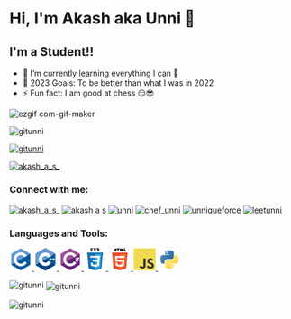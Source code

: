 # Hi, I'm Akash aka Unni 👋 
## I'm a Student!!

- 🌱 I’m currently learning everything I can 🤣
- 🥅 2023 Goals: To be better than what I was in 2022
- ⚡ Fun fact: I am good at chess 😏😎

![ezgif com-gif-maker](https://user-images.githubusercontent.com/114794304/195999528-bccb3244-95c8-442a-a307-d68ba05e6b05.gif)



<p align="left"> <img src="https://komarev.com/ghpvc/?username=gitunni&label=Profile%20views&color=0e75b6&style=flat" alt="gitunni" /> </p>

<p align="left"> <a href="https://github.com/ryo-ma/github-profile-trophy"><img src="https://github-profile-trophy.vercel.app/?username=gitunni" alt="gitunni" /></a> </p>

<p align="left"> <a href="https://twitter.com/akash_a_s_" target="blank"><img src="https://img.shields.io/twitter/follow/akash_a_s_?logo=twitter&style=for-the-badge" alt="akash_a_s_" /></a> </p>

<h3 align="left">Connect with me:</h3>
<p align="left">
<a href="https://twitter.com/akash_a_s_" target="blank"><img align="center" src="https://raw.githubusercontent.com/rahuldkjain/github-profile-readme-generator/master/src/images/icons/Social/twitter.svg" alt="akash_a_s_" height="30" width="40" /></a>
<a href="https://fb.com/akash a s" target="blank"><img align="center" src="https://raw.githubusercontent.com/rahuldkjain/github-profile-readme-generator/master/src/images/icons/Social/facebook.svg" alt="akash a s" height="30" width="40" /></a>
<a href="https://www.youtube.com/channel/UC9452Ld_sb9hx2C9LrDyCBQ/featured" target="blank"><img align="center" src="https://raw.githubusercontent.com/rahuldkjain/github-profile-readme-generator/master/src/images/icons/Social/youtube.svg" alt="unni" height="30" width="40" /></a>
<a href="https://www.codechef.com/users/chef_unni" target="blank"><img align="center" src="https://cdn.jsdelivr.net/npm/simple-icons@3.1.0/icons/codechef.svg" alt="chef_unni" height="30" width="40" /></a>
<a href="https://codeforces.com/profile/unniqueforce" target="blank"><img align="center" src="https://raw.githubusercontent.com/rahuldkjain/github-profile-readme-generator/master/src/images/icons/Social/codeforces.svg" alt="unniqueforce" height="30" width="40" /></a>
<a href="https://www.leetcode.com/leetunni" target="blank"><img align="center" src="https://raw.githubusercontent.com/rahuldkjain/github-profile-readme-generator/master/src/images/icons/Social/leet-code.svg" alt="leetunni" height="30" width="40" /></a>
</p>

<h3 align="left">Languages and Tools:</h3>
<p align="left"> <a href="https://www.cprogramming.com/" target="_blank" rel="noreferrer"> <img src="https://raw.githubusercontent.com/devicons/devicon/master/icons/c/c-original.svg" alt="c" width="40" height="40"/> </a> <a href="https://www.w3schools.com/cpp/" target="_blank" rel="noreferrer"> <img src="https://raw.githubusercontent.com/devicons/devicon/master/icons/cplusplus/cplusplus-original.svg" alt="cplusplus" width="40" height="40"/> </a> <a href="https://www.w3schools.com/cs/" target="_blank" rel="noreferrer"> <img src="https://raw.githubusercontent.com/devicons/devicon/master/icons/csharp/csharp-original.svg" alt="csharp" width="40" height="40"/> </a> <a href="https://www.w3schools.com/css/" target="_blank" rel="noreferrer"> <img src="https://raw.githubusercontent.com/devicons/devicon/master/icons/css3/css3-original-wordmark.svg" alt="css3" width="40" height="40"/> </a> <a href="https://www.w3.org/html/" target="_blank" rel="noreferrer"> <img src="https://raw.githubusercontent.com/devicons/devicon/master/icons/html5/html5-original-wordmark.svg" alt="html5" width="40" height="40"/> </a> <a href="https://developer.mozilla.org/en-US/docs/Web/JavaScript" target="_blank" rel="noreferrer"> <img src="https://raw.githubusercontent.com/devicons/devicon/master/icons/javascript/javascript-original.svg" alt="javascript" width="40" height="40"/> </a> <a href="https://www.python.org" target="_blank" rel="noreferrer"> <img src="https://raw.githubusercontent.com/devicons/devicon/master/icons/python/python-original.svg" alt="python" width="40" height="40"/> </a> </p>

<p><img align="left" src="https://github-readme-stats.vercel.app/api/top-langs?username=gitunni&show_icons=true&locale=en&layout=compact" alt="gitunni" /></p>

<p>&nbsp;<img align="center" src="https://github-readme-stats.vercel.app/api?username=gitunni&show_icons=true&locale=en" alt="gitunni" /></p>

<p><img align="center" src="https://github-readme-streak-stats.herokuapp.com/?user=gitunni&" alt="gitunni" /></p>
